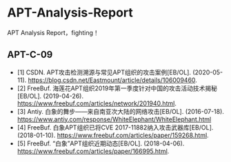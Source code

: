 # APT-Analysis-Report
APT Analysis Report，fighting！


## APT-C-09
- [1] CSDN. APT攻击检测溯源与常见APT组织的攻击案例[EB/OL]. (2020-05-11). https://blog.csdn.net/Eastmount/article/details/106009460.
- [2] FreeBuf. 海莲花APT组织2019年第一季度针对中国的攻击活动技术揭秘[EB/OL]. (2019-04-26). https://www.freebuf.com/articles/network/201940.html.
- [3] Antiy. 白象的舞步——来自南亚次大陆的网络攻击[EB/OL]. (2016-07-18). https://www.antiy.com/response/WhiteElephant/WhiteElephant.html
- [4] FreeBuf. 白象APT组织已将CVE 2017-11882纳入攻击武器库[EB/OL]. (2018-01-10). https://www.freebuf.com/articles/paper/159268.html.
- [5] FreeBuf. “白象”APT组织近期动态[EB/OL]. (2018-04-06). https://www.freebuf.com/articles/paper/166995.html.

